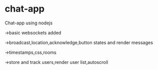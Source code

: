# chat-app

Chat-app using nodejs

->basic websockets added

->broadcast,location,acknowledge,button states and render messages

->timestamps,css,rooms

->store and track users,render user list,autoscroll
